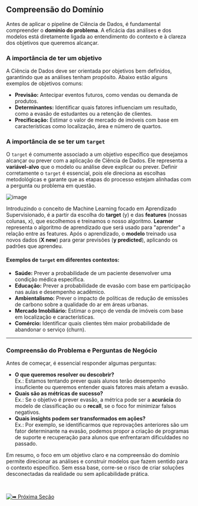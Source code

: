 ## Compreensão do Domínio  
Antes de aplicar o pipeline de Ciência de Dados, é fundamental compreender o **domínio do problema**. A eficácia das análises e dos modelos está diretamente ligada ao entendimento do contexto e à clareza dos objetivos que queremos alcançar. 

### A importância de ter um objetivo
A Ciência de Dados deve ser orientada por objetivos bem definidos, garantindo que as análises tenham propósito. Abaixo estão alguns exemplos de objetivos comuns:  
- **Previsão:** Antecipar eventos futuros, como vendas ou demanda de produtos.  
- **Determinantes:** Identificar quais fatores influenciam um resultado, como a evasão de estudantes ou a retenção de clientes.  
- **Precificação:** Estimar o valor de mercado de imóveis com base em características como localização, área e número de quartos.

### A importância de se ter um `target`  
O `target` é comumente associado a um objetivo específico que desejamos alcançar ou prever com a aplicação de Ciência de Dados. Ele representa a **variável-alvo** que o modelo ou análise deve explicar ou prever. Definir corretamente o `target` é essencial, pois ele direciona as escolhas metodológicas e garante que as etapas do processo estejam alinhadas com a pergunta ou problema em questão.

![image](https://github.com/user-attachments/assets/f15d16ef-d1d2-4e14-8f08-3a3d984a1818)

Introduzindo o conceito de Machine Learning focado em Aprendizado Supervisionado, é a partir da escolha do **target** (y) e das **features** (nossas colunas, x), que escolhemos e treinamos o nosso algoritmo. **Learner** representa o algoritmo de aprendizado que será usado para "aprender" a relação entre as features. Após o aprendizado, o **modelo** treinado usa novos dados (**X new**) para gerar previsões (**y predicted**), aplicando os padrões que aprendeu.

#### Exemplos de `target` em diferentes contextos:
- **Saúde:** Prever a probabilidade de um paciente desenvolver uma condição médica específica.  
- **Educação:** Prever a probabilidade de evasão com base em participação nas aulas e desempenho acadêmico.  
- **Ambientalismo:** Prever o impacto de políticas de redução de emissões de carbono sobre a qualidade do ar em áreas urbanas.
- **Mercado Imobiliário:** Estimar o preço de venda de imóveis com base em localização e características.  
- **Comércio:** Identificar quais clientes têm maior probabilidade de abandonar o serviço (churn).

--------------------------------------------------------------------------

### Compreensão do Problema e Perguntas de Negócio  
Antes de começar, é essencial responder algumas perguntas:  
- **O que queremos resolver ou descobrir?**  
  Ex.: Estamos tentando prever quais alunos terão desempenho insuficiente ou queremos entender quais fatores mais afetam a evasão.  
- **Quais são as métricas de sucesso?**  
  Ex.: Se o objetivo é prever evasão, a métrica pode ser a **acurácia** do modelo de classificação ou o **recall**, se o foco for minimizar falsos negativos.  
- **Quais insights podem ser transformados em ações?**  
  Ex.: Por exemplo, se identificarmos que reprovações anteriores são um fator determinante na evasão, podemos propor a criação de programas de suporte e recuperação para alunos que enfrentaram dificuldades no passado.


Em resumo, o foco em um objetivo claro e na compreensão do domínio permite direcionar as análises e construir modelos que fazem sentido para o contexto específico. Sem essa base, corre-se o risco de criar soluções desconectadas da realidade ou sem aplicabilidade prática.

<br>

[![➡ Próxima Seção](https://img.shields.io/badge/-➡_Próxima_Seção-blue?style=for-the-badge&color=007BFF)](https://github.com/biankyrou/data-science-lab/blob/main/Guia%20de%20Estudos/1-%20Introdu%C3%A7%C3%A3o/5-%20Ambiente%20de%20Trabalho.md)
